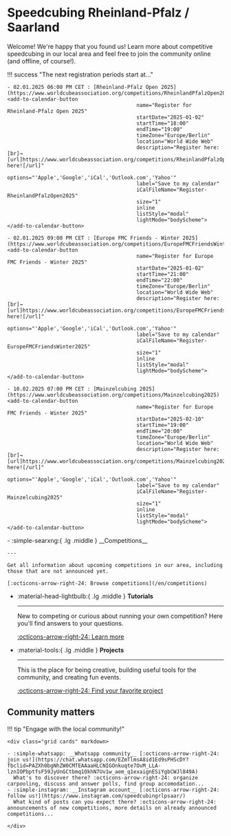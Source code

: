 # Speedcubing Rheinland-Pfalz / Saarland

Welcome! We're happy that you found us! Learn more about competitive speedcubing in our local area and feel free to join the community online (and offline, of course!).

!!! success "The next registration periods start at..."

    - 02.01.2025 06:00 PM CET : [Rheinland-Pfalz Open 2025](https://www.worldcubeassociation.org/competitions/RheinlandPfalzOpen2025) <add-to-calendar-button
                                              name="Register for Rheinland-Pfalz Open 2025"
                                              startDate="2025-01-02"
                                              startTime="18:00"
                                              endTime="19:00"
                                              timeZone="Europe/Berlin"
                                              location="World Wide Web"
                                              description="Register here:[br]→ [url]https://www.worldcubeassociation.org/competitions/RheinlandPfalzOpen2025/register|Click here![/url]"
                                              options="'Apple','Google','iCal','Outlook.com','Yahoo'"
                                              label="Save to my calendar"
                                              iCalFileName="Register-RheinlandPfalzOpen2025"
                                              size="1"
                                              inline
                                              listStyle="modal"
                                              lightMode="bodyScheme"></add-to-calendar-button>

    - 02.01.2025 09:00 PM CET : [Europe FMC Friends - Winter 2025](https://www.worldcubeassociation.org/competitions/EuropeFMCFriendsWinter2025) <add-to-calendar-button
                                              name="Register for Europe FMC Friends - Winter 2025"
                                              startDate="2025-01-02"
                                              startTime="21:00"
                                              endTime="22:00"
                                              timeZone="Europe/Berlin"
                                              location="World Wide Web"
                                              description="Register here:[br]→ [url]https://www.worldcubeassociation.org/competitions/EuropeFMCFriendsWinter2025/register|Click here![/url]"
                                              options="'Apple','Google','iCal','Outlook.com','Yahoo'"
                                              label="Save to my calendar"
                                              iCalFileName="Register-EuropeFMCFriendsWinter2025"
                                              size="1"
                                              inline
                                              listStyle="modal"
                                              lightMode="bodyScheme"></add-to-calendar-button>

    - 10.02.2025 07:00 PM CET : [Mainzelcubing 2025](https://www.worldcubeassociation.org/competitions/Mainzelcubing2025) <add-to-calendar-button
                                              name="Register for Europe FMC Friends - Winter 2025"
                                              startDate="2025-02-10"
                                              startTime="19:00"
                                              endTime="20:00"
                                              timeZone="Europe/Berlin"
                                              location="World Wide Web"
                                              description="Register here:[br]→ [url]https://www.worldcubeassociation.org/competitions/Mainzelcubing2025/register|Click here![/url]"
                                              options="'Apple','Google','iCal','Outlook.com','Yahoo'"
                                              label="Save to my calendar"
                                              iCalFileName="Register-Mainzelcubing2025"
                                              size="1"
                                              inline
                                              listStyle="modal"
                                              lightMode="bodyScheme"></add-to-calendar-button>

<div class="grid cards" markdown>
-   :simple-searxng:{ .lg .middle } __Competitions__

    ---

    Get all information about upcoming competitions in our area, including those that are not announced yet.

    [:octicons-arrow-right-24: Browse competitions](/en/competitions)

-   :material-head-lightbulb:{ .lg .middle } __Tutorials__

    ---

    New to competing or curious about running your own competition? Here you'll find answers to your questions.

    [:octicons-arrow-right-24: Learn more](/en/tutorials)

-   :material-tools:{ .lg .middle } __Projects__

    ---

    This is the place for being creative, building useful tools for the community, and creating fun events.

    [:octicons-arrow-right-24: Find your favorite project](/en/projects)

</div>

## Community matters
!!! tip "Engage with the local community!"

    <div class="grid cards" markdown>

    - :simple-whatsapp: __Whatsapp community__ [:octicons-arrow-right-24: join us!](https://chat.whatsapp.com/EZmTlmsA8id1Ed9sPHScDY?fbclid=PAZXh0bgNhZW0CMTEAAaaHLCNIGOnkuqte7OvM_LLA-lznIOPbptfsF59JyUnGCtbmq1OkhN7Uv1w_aem_q1exaignESiYgbCWJl849A)  
      What's to discover there? :octicons-arrow-right-24: organize carpooling, discuss and answer polls, find group accomodation...
    - :simple-instagram: __Instagram account__ [:octicons-arrow-right-24: follow us!](https://www.instagram.com/speedcubingrlpsaar/)  
      What kind of posts can you expect there? :octicons-arrow-right-24: announcements of new competitions, more details on already announced competitions...

    </div>

<script src="https://cdn.jsdelivr.net/npm/add-to-calendar-button@2" async defer></script>
